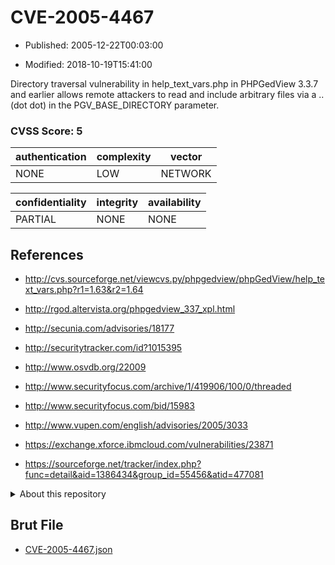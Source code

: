 # CVE-2005-4467

- Published: 2005-12-22T00:03:00

- Modified: 2018-10-19T15:41:00

Directory traversal vulnerability in help_text_vars.php in PHPGedView 3.3.7 and earlier allows remote attackers to read and include arbitrary files via a .. (dot dot) in the PGV_BASE_DIRECTORY parameter.

### CVSS Score: **5**

| authentication | complexity | vector |
| --- | --- | --- |
| NONE | LOW | NETWORK |

| confidentiality | integrity | availability |
| --- | --- | --- |
| PARTIAL | NONE | NONE |

## References

* http://cvs.sourceforge.net/viewcvs.py/phpgedview/phpGedView/help_text_vars.php?r1=1.63&r2=1.64

* http://rgod.altervista.org/phpgedview_337_xpl.html

* http://secunia.com/advisories/18177

* http://securitytracker.com/id?1015395

* http://www.osvdb.org/22009

* http://www.securityfocus.com/archive/1/419906/100/0/threaded

* http://www.securityfocus.com/bid/15983

* http://www.vupen.com/english/advisories/2005/3033

* https://exchange.xforce.ibmcloud.com/vulnerabilities/23871

* https://sourceforge.net/tracker/index.php?func=detail&aid=1386434&group_id=55456&atid=477081

<details>
<summary>About this repository</summary> 

  This repository is part of the project [Live Hack CVE](https://github.com/Live-Hack-CVE). Main website can be found [www.live-hack.org](https://www.live-hack.org) 
  
  Made by [Sn0wAlice](https://github.com/Sn0wAlice) for the people that care about security and need to have a feed of the latest CVEs. Hope you enjoy it, don't forget to star the repo and follow me on [Twitter](https://twitter.com/Sn0wAlice) and [Github](https://github.com/Sn0wAlice). And that is my [personnal website](https://www.alice-snow.me/)

  - [Home Page](https://github.com/Live-Hack-CVE)
  - [Framework](https://github.com/Live-Hack-CVE/cve-framework)
  - [CVE database](https://github.com/Live-Hack-CVE/full_database)
  - [Changelog](https://github.com/Live-Hack-CVE/Changelog)
</details>

## Brut File

* [CVE-2005-4467.json](https://raw.githubusercontent.com/Live-Hack-CVE/full_database/main/cves/2005/CVE-2005-4467.json)

